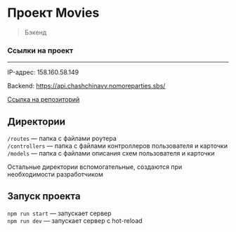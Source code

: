 # **Проект Movies**
> Бэкенд

### **Ссылки на проект**
***

IP-адрес: 158.160.58.149

Backend: https://api.chashchinavv.nomoreparties.sbs/

[Ссылка на репозиторий](https://github.com/chashchinavera/movies-explorer-api)

## Директории

`/routes` — папка с файлами роутера  
`/controllers` — папка с файлами контроллеров пользователя и карточки   
`/models` — папка с файлами описания схем пользователя и карточки  
  
Остальные директории вспомогательные, создаются при необходимости разработчиком

## Запуск проекта

`npm run start` — запускает сервер   
`npm run dev` — запускает сервер с hot-reload
